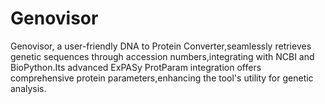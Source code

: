 # Genovisor
Genovisor, a user-friendly DNA to Protein Converter,seamlessly retrieves genetic sequences through accession numbers,integrating with NCBI and BioPython.Its advanced ExPASy ProtParam integration offers comprehensive protein parameters,enhancing the tool's utility for genetic analysis.
